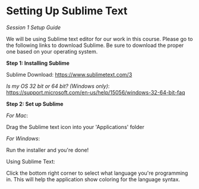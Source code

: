 # Setting Up Sublime Text
*Session 1 Setup Guide*

We will be using Sublime text editor for our work in this course. Please go to the following links to download Sublime. Be sure to download the proper one based on your operating system.

**Step 1: Installing Sublime**

Sublime Download: https://www.sublimetext.com/3

*Is my OS 32 bit or 64 bit? (Windows only)*: https://support.microsoft.com/en-us/help/15056/windows-32-64-bit-faq

**Step 2: Set up Sublime**

*For Mac*:

Drag the Sublime text icon into your 'Applications' folder

*For Windows*:

Run the installer and you're done!

Using Sublime Text:

Click the bottom right corner to select what language you're programming in. This will help the application show coloring for the language syntax.
